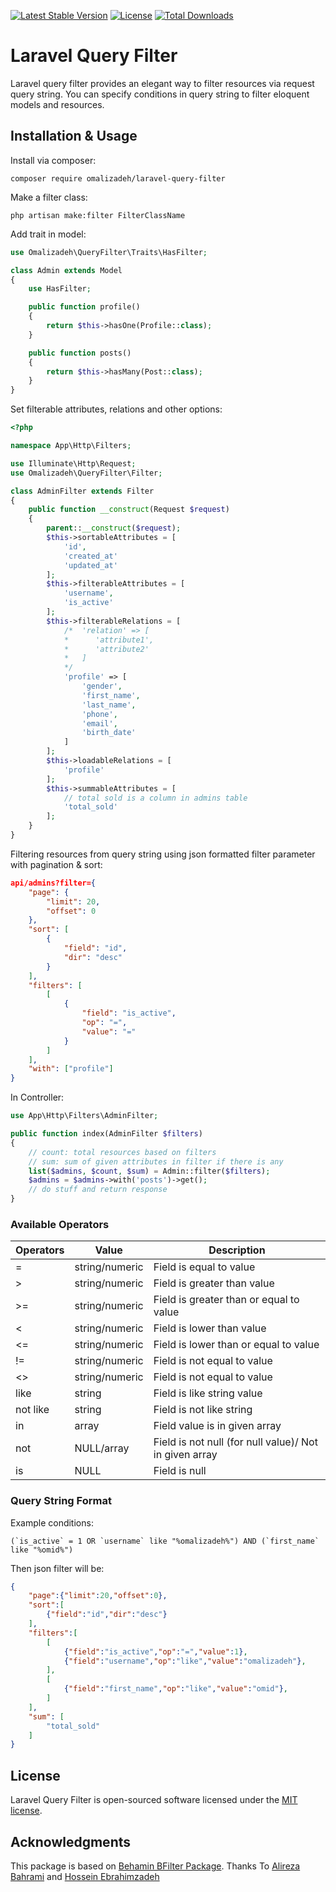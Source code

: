 [![Latest Stable Version](https://poser.pugx.org/omalizadeh/laravel-query-filter/v)](https://packagist.org/packages/omalizadeh/laravel-query-filter)
[![License](https://poser.pugx.org/omalizadeh/laravel-query-filter/license)](https://packagist.org/packages/omalizadeh/laravel-query-filter)
[![Total Downloads](https://poser.pugx.org/omalizadeh/laravel-query-filter/downloads)](https://packagist.org/packages/omalizadeh/laravel-query-filter)
# Laravel Query Filter
Laravel query filter provides an elegant way to filter resources via request query string.
You can specify conditions in query string to filter eloquent models and resources.

## Installation & Usage
Install via composer:
```
composer require omalizadeh/laravel-query-filter
```
Make a filter class:
```
php artisan make:filter FilterClassName
```
Add trait in model:
```php
use Omalizadeh\QueryFilter\Traits\HasFilter;

class Admin extends Model
{
    use HasFilter;

    public function profile()
    {
        return $this->hasOne(Profile::class);
    }

    public function posts()
    {
        return $this->hasMany(Post::class);
    }
}
```
Set filterable attributes, relations and other options:
```php
<?php

namespace App\Http\Filters;

use Illuminate\Http\Request;
use Omalizadeh\QueryFilter\Filter;

class AdminFilter extends Filter
{
    public function __construct(Request $request)
    {
        parent::__construct($request);
        $this->sortableAttributes = [
            'id',
            'created_at'
            'updated_at'
        ];
        $this->filterableAttributes = [
            'username',
            'is_active'
        ];
        $this->filterableRelations = [
            /*  'relation' => [
            *      'attribute1',
            *      'attribute2' 
            *   ]
            */             
            'profile' => [
                'gender',
                'first_name',
                'last_name',
                'phone',
                'email',
                'birth_date'
            ]
        ];
        $this->loadableRelations = [
            'profile'
        ];
        $this->summableAttributes = [
            // total sold is a column in admins table
            'total_sold'
        ];
    }
}
```
Filtering resources from query string using json formatted filter parameter with pagination & sort:
```json
api/admins?filter={
    "page": {
        "limit": 20,
        "offset": 0
    },
    "sort": [
        {
            "field": "id",
            "dir": "desc"
        }
    ],
    "filters": [
        [
            {
                "field": "is_active",
                "op": "=",
                "value": "="
            }
        ]
    ],
    "with": ["profile"]
}
```
In Controller:
```php
use App\Http\Filters\AdminFilter;

public function index(AdminFilter $filters)
{
    // count: total resources based on filters
    // sum: sum of given attributes in filter if there is any
    list($admins, $count, $sum) = Admin::filter($filters);
    $admins = $admins->with('posts')->get();
    // do stuff and return response
}
```
### Available Operators
| Operators | Value          | Description                                            |
| --------- | -------------- | ------------------------------------------------------ |
| =         | string/numeric | Field is equal to value                                |
| >         | string/numeric | Field is greater than value                            |
| >=        | string/numeric | Field is greater than or equal to value                |
| <         | string/numeric | Field is lower than value                              |
| <=        | string/numeric | Field is lower than or equal to value                  |
| !=        | string/numeric | Field is not equal to value                            |
| <>        | string/numeric | Field is not equal to value                            |
| like      | string         | Field is like string value                             |
| not like  | string         | Field is not like string                               |
| in        | array          | Field value is in given array                          |
| not       | NULL/array     | Field is not null (for null value)/ Not in given array |
| is        | NULL           | Field is null                                          |
### Query String Format
Example conditions:
```
(`is_active` = 1 OR `username` like "%omalizadeh%") AND (`first_name` like "%omid%")
```
Then json filter will be:

```json
{
    "page":{"limit":20,"offset":0},
    "sort":[
        {"field":"id","dir":"desc"}
    ],
    "filters":[
        [
            {"field":"is_active","op":"=","value":1},
            {"field":"username","op":"like","value":"omalizadeh"},
        ],
        [   
            {"field":"first_name","op":"like","value":"omid"},
        ]
    ],
    "sum": [
        "total_sold"
    ]
}
```
## License

Laravel Query Filter is open-sourced software licensed under the [MIT license](LICENSE.md).

## Acknowledgments

This package is based on [Behamin BFilter Package](https://github.com/alirezabahram7/bfilter).
Thanks To [Alireza Bahrami](https://github.com/alirezabahram7) and [Hossein Ebrahimzadeh](https://github.com/Hebrahimzadeh)
